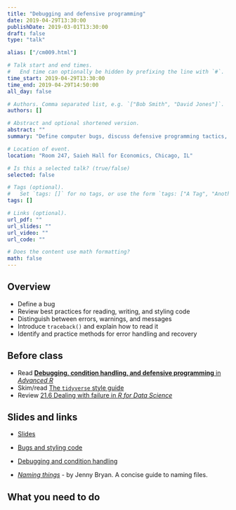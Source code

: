 ```yaml
---
title: "Debugging and defensive programming"
date: 2019-04-29T13:30:00
publishDate: 2019-03-01T13:30:00
draft: false
type: "talk"

alias: ["/cm009.html"]

# Talk start and end times.
#   End time can optionally be hidden by prefixing the line with `#`.
time_start: 2019-04-29T13:30:00
time_end: 2019-04-29T14:50:00
all_day: false

# Authors. Comma separated list, e.g. `["Bob Smith", "David Jones"]`.
authors: []

# Abstract and optional shortened version.
abstract: ""
summary: "Define computer bugs, discuss defensive programming tactics, and practice troubleshooting scripts."

# Location of event.
location: "Room 247, Saieh Hall for Economics, Chicago, IL"

# Is this a selected talk? (true/false)
selected: false

# Tags (optional).
#   Set `tags: []` for no tags, or use the form `tags: ["A Tag", "Another Tag"]` for one or more tags.
tags: []

# Links (optional).
url_pdf: ""
url_slides: ""
url_video: ""
url_code: ""

# Does the content use math formatting?
math: false
---
```




## Overview

* Define a bug
* Review best practices for reading, writing, and styling code
* Distinguish between errors, warnings, and messages
* Introduce `traceback()` and explain how to read it
* Identify and practice methods for error handling and recovery

## Before class

* Read [**Debugging, condition handling, and defensive programming** in *Advanced R*](http://adv-r.had.co.nz/Exceptions-Debugging.html)
* Skim/read [The `tidyverse` style guide](http://style.tidyverse.org/)
* Review [21.6 Dealing with failure in *R for Data Science*](http://r4ds.had.co.nz/iteration.html#dealing-with-failure)

## Slides and links

* [Slides](extras/cm009_slides.html)
* [Bugs and styling code](program_style.html)
* [Debugging and condition handling](program_condition_handle.html)

* [*Naming things*](http://www2.stat.duke.edu/~rcs46/lectures_2015/01-markdown-git/slides/naming-slides/naming-slides.pdf) - by Jenny Bryan. A concise guide to naming files.

## What you need to do
